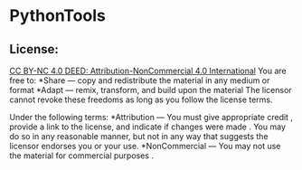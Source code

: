 # PythonTools

## License:
[CC BY-NC 4.0 DEED: Attribution-NonCommercial 4.0 International](https://creativecommons.org/licenses/by-nc/4.0/)
You are free to:
*Share — copy and redistribute the material in any medium or format
*Adapt — remix, transform, and build upon the material
The licensor cannot revoke these freedoms as long as you follow the license terms.

Under the following terms:
*Attribution — You must give appropriate credit , provide a link to the license, and indicate if changes were made . You may do so in any reasonable manner, but not in any way that suggests the licensor endorses you or your use.
*NonCommercial — You may not use the material for commercial purposes .
